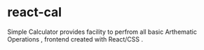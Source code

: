 # react-cal

Simple Calculator provides facility to perfrom all basic Arthematic Operations , frontend created with React/CSS .
